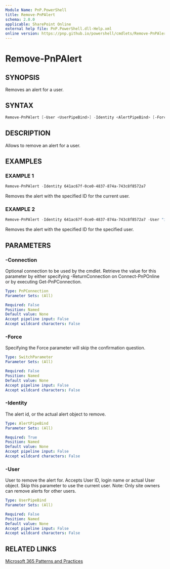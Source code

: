 ```yaml
---
Module Name: PnP.PowerShell
title: Remove-PnPAlert
schema: 2.0.0
applicable: SharePoint Online
external help file: PnP.PowerShell.dll-Help.xml
online version: https://pnp.github.io/powershell/cmdlets/Remove-PnPAlert.html
---
```

 
# Remove-PnPAlert

## SYNOPSIS
Removes an alert for a user.

## SYNTAX

```powershell
Remove-PnPAlert [-User <UserPipeBind>] -Identity <AlertPipeBind> [-Force] [-Connection <PnPConnection>]
```

## DESCRIPTION

Allows to remove an alert for a user.

## EXAMPLES

### EXAMPLE 1
```powershell
Remove-PnPAlert -Identity 641ac67f-0ce0-4837-874a-743c8f8572a7
```

Removes the alert with the specified ID for the current user.

### EXAMPLE 2
```powershell
Remove-PnPAlert -Identity 641ac67f-0ce0-4837-874a-743c8f8572a7 -User "i:0#.f|membership|Alice@contoso.onmicrosoft.com"
```

Removes the alert with the specified ID for the specified user.

## PARAMETERS

### -Connection
Optional connection to be used by the cmdlet. Retrieve the value for this parameter by either specifying -ReturnConnection on Connect-PnPOnline or by executing Get-PnPConnection.

```yaml
Type: PnPConnection
Parameter Sets: (All)

Required: False
Position: Named
Default value: None
Accept pipeline input: False
Accept wildcard characters: False
```

### -Force
Specifying the Force parameter will skip the confirmation question.

```yaml
Type: SwitchParameter
Parameter Sets: (All)

Required: False
Position: Named
Default value: None
Accept pipeline input: False
Accept wildcard characters: False
```

### -Identity
The alert id, or the actual alert object to remove.

```yaml
Type: AlertPipeBind
Parameter Sets: (All)

Required: True
Position: Named
Default value: None
Accept pipeline input: False
Accept wildcard characters: False
```

### -User
User to remove the alert for. Accepts User ID, login name or actual User object. Skip this parameter to use the current user. Note: Only site owners can remove alerts for other users.

```yaml
Type: UserPipeBind
Parameter Sets: (All)

Required: False
Position: Named
Default value: None
Accept pipeline input: False
Accept wildcard characters: False
```



## RELATED LINKS

[Microsoft 365 Patterns and Practices](https://aka.ms/m365pnp)

